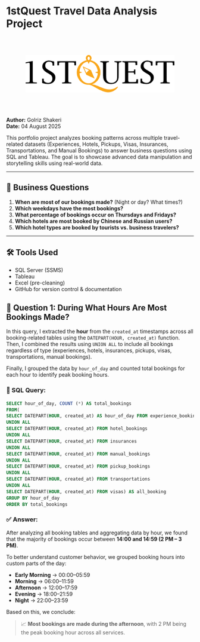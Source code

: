# 1stQuest Travel Data Analysis Project
<br><br>
<p align= "center">
  <img src="1stquest_logo_black.svg" alt="1stQuest Logo" width="400" height="100">
</p>
<br><br>


**Author:** Golriz Shakeri  
**Date:** 04 August 2025  

This portfolio project analyzes booking patterns across multiple travel-related datasets (Experiences, Hotels, Pickups, Visas, Insurances, Transportations, and Manual Bookings) to answer business questions using SQL and Tableau. The goal is to showcase advanced data manipulation and storytelling skills using real-world data.

---

## 📌 Business Questions

1. **When are most of our bookings made?** (Night or day? What times?)
2. **Which weekdays have the most bookings?**
3. **What percentage of bookings occur on Thursdays and Fridays?**
4. **Which hotels are most booked by Chinese and Russian users?**
5. **Which hotel types are booked by tourists vs. business travelers?**

---

## 🛠 Tools Used

- SQL Server (SSMS)
- Tableau
- Excel (pre-cleaning)
- GitHub for version control & documentation

## 📌 Question 1: During What Hours Are Most Bookings Made?

In this query, I extracted the **hour** from the `created_at` timestamps across all booking-related tables using the `DATEPART(HOUR, created_at)` function. Then, I combined the results using `UNION ALL` to include all bookings regardless of type (experiences, hotels, insurances, pickups, visas, transportations, manual bookings).

Finally, I grouped the data by `hour_of_day` and counted total bookings for each hour to identify peak booking hours.

### 🧠 SQL Query:



```sql
SELECT hour_of_day, COUNT (*) AS total_bookings
FROM(
SELECT DATEPART(HOUR, created_at) AS hour_of_day FROM experience_bookings
UNION ALL
SELECT DATEPART(HOUR, created_at) FROM hotel_bookings
UNION ALL
SELECT DATEPART(HOUR, created_at) FROM insurances
UNION ALL 
SELECT DATEPART(HOUR, created_at) FROM manual_bookings
UNION ALL
SELECT DATEPART(HOUR, created_at) FROM pickup_bookings
UNION ALL
SELECT DATEPART(HOUR, created_at) FROM transportations
UNION ALL
SELECT DATEPART(HOUR, created_at) FROM visas) AS all_booking
GROUP BY hour_of_day
ORDER BY total_bookings 
```

### ✅ Answer:

After analyzing all booking tables and aggregating data by hour, we found that the majority of bookings occur between **14:00 and 14:59 (2 PM – 3 PM)**.

To better understand customer behavior, we grouped booking hours into custom parts of the day:

- **Early Morning** → 00:00–05:59  
- **Morning** → 06:00–11:59  
- **Afternoon** → 12:00–17:59  
- **Evening** → 18:00–21:59  
- **Night** → 22:00–23:59

Based on this, we conclude:

> 📈 **Most bookings are made during the afternoon**, with 2 PM being the peak booking hour across all services.

